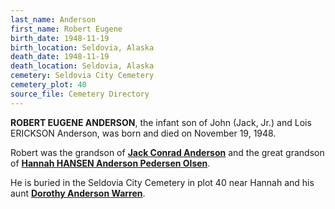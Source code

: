 ```yaml
---
last_name: Anderson
first_name: Robert Eugene
birth_date: 1948-11-19
birth_location: Seldovia, Alaska
death_date: 1948-11-19
death_location: Seldovia, Alaska
cemetery: Seldovia City Cemetery
cemetery_plot: 40
source_file: Cemetery Directory
---
```

**ROBERT EUGENE ANDERSON**, the infant son of John (Jack, Jr.) and Lois ERICKSON Anderson, was born and died on November 19, 1948. 

Robert was the grandson of [**Jack Conrad Anderson**](./Anderson_Jack_Conrad_Sr.md) and the great grandson of [**Hannah HANSEN Anderson Pedersen Olsen**](./Hansen_Hannah.md). 

He is buried in the Seldovia City Cemetery in plot 40 near Hannah and his aunt [**Dorothy Anderson Warren**](./Warren_Dorothy_Anderson.md).  


